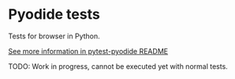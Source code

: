 Pyodide tests
=============

Tests for browser in Python.

[See more information in pytest-pyodide README](https://github.com/pyodide/pytest-pyodide)

TODO: Work in progress, cannot be executed yet with normal tests.

